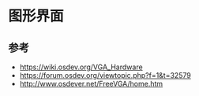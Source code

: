 # 图形界面

## 参考

- <https://wiki.osdev.org/VGA_Hardware>
- <https://forum.osdev.org/viewtopic.php?f=1&t=32579>
- <http://www.osdever.net/FreeVGA/home.htm>
